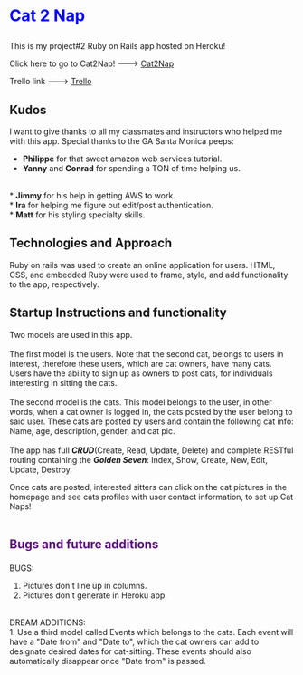 # <p style= 'color: blue'>Cat 2 Nap</p>
This is my project#2 Ruby on Rails app hosted on Heroku!</br>

Click here to go to Cat2Nap! ---> <a href='https://cat2nap.herokuapp.com/'>Cat2Nap </a>

Trello link ---> <a href='https://trello.com/b/NlT5vBTc/project-2-katknapp'>Trello </a>

## Kudos
I want to give thanks to all my classmates and instructors who helped me with this app. Special thanks to the GA Santa Monica peeps: </br>
* <b>Philippe</b> for that sweet amazon web services tutorial. </br>
* <b>Yanny</b> and <b>Conrad</b> for spending a TON of time helping us.
</br>
* <b>Jimmy</b> for his help in getting AWS to work.
</br>
* <b>Ira</b> for helping me figure out edit/post authentication. </br>
* <b>Matt</b> for his styling specialty skills.

## Technologies and Approach
Ruby on rails was used to create an online application for users. HTML, CSS, and embedded Ruby were used to frame, style, and add functionality to the app, respectively.  </br>


## Startup Instructions and functionality
Two models are used in this app.  </br></br> The first model is the users. Note that the second cat, belongs to users in interest, therefore these users, which are cat owners, have many cats. Users have the ability to sign up as owners to post cats, for individuals interesting in sitting the cats. </br> </br>
The second model is the cats. This model belongs to the user, in other words, when a cat owner is logged in, the cats posted by the user belong to said user. These cats are posted by users and contain the following cat info: </br> Name, age, description, gender, and cat pic.  </br> </br>
The app has full <i><b>CRUD</i></b>(Create, Read, Update, Delete) and complete RESTful routing containing the <i><b>Golden Seven</i></b>: Index, Show, Create, New, Edit, Update, Destroy.

Once cats are posted, interested sitters can click on the cat pictures in the homepage and see cats profiles with user contact information, to set up Cat Naps! </br> </br> 

## <p style= 'color: #5f0f82'>Bugs and future additions</p>
BUGS: </br> 
1. Pictures don't line up in columns.</br>
2. Pictures don't generate in Heroku app. </br>
</br>
DREAM ADDITIONS: </br>
1. Use a third model called Events which belongs to the cats. Each event will have a "Date from" and "Date to", which the cat owners can add to designate desired dates for cat-sitting. These events should also automatically disappear once "Date from" is passed. 
